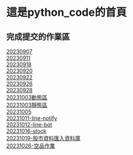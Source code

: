 # 這是python_code的首頁

## 完成提交的作業區

[20230907](https://github.com/Kimi-Hsueh/20230907-homework)<br>
[20230911](./20230911/)<br>
[20230918](https://github.com/Kimi-Hsueh/python_code/blob/main/20230918/20230918_work.ipynb)<br>
[20230920](https://github.com/Kimi-Hsueh/python_code/blob/main/20230920/20230920_work.ipynb)<br>
[20230922](https://github.com/Kimi-Hsueh/loop_python/blob/master/homework-20230922.ipynb)<br>
[20230926](https://github.com/Kimi-Hsueh/python_code/blob/main/20230926/%E5%8D%81%E5%85%AB%E8%B1%86%E9%81%8A%E6%88%B2.ipynb)<br>
[20230928](https://github.com/Kimi-Hsueh/python_code/blob/main/20230928-object/fordice.py)<br>
[20231003動態區](https://flask-web-rasw.onrender.com/)<br>
[20231003靜態區](https://kimi-static.onrender.com/)<br>
[20231005](https://github.com/Kimi-Hsueh/python_code/blob/main/20231008-homework/homework.ipynb)<br>
[20231011-line-notify](https://github.com/Kimi-Hsueh/python_code/blob/main/20231011-%E5%9B%9E%E5%AE%B6%E4%BD%9C%E6%A5%AD/line_notify.ipynb)<br>
[20231012-line-bot](https://github.com/Kimi-Hsueh/line_bot)<br>
[20231016-stock](https://github.com/Kimi-Hsueh/python_code/blob/main/20231012-%E7%88%AC%E8%9F%B2/stack.py)<br>
[20231019-股市資料匯入資料庫](https://github.com/Kimi-Hsueh/python_code/blob/main/20231018-homework/homework.ipynb)<br>
[20231026-空品作業](https://github.com/Kimi-Hsueh/python_code/blob/main/20231026-air/index.py)<br>
